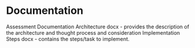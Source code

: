 # Documentation
Assessment Documentation
Architecture docx - provides the description of the architecture and thought process and consideration
Implementation Steps docx - contains the steps/task to implement.
